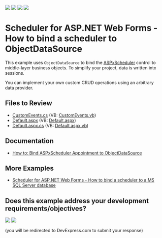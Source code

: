 <!-- default badges list -->
![](https://img.shields.io/endpoint?url=https://codecentral.devexpress.com/api/v1/VersionRange/128545797/13.1.5%2B)
[![](https://img.shields.io/badge/Open_in_DevExpress_Support_Center-FF7200?style=flat-square&logo=DevExpress&logoColor=white)](https://supportcenter.devexpress.com/ticket/details/E436)
[![](https://img.shields.io/badge/📖_How_to_use_DevExpress_Examples-e9f6fc?style=flat-square)](https://docs.devexpress.com/GeneralInformation/403183)
[![](https://img.shields.io/badge/💬_Leave_Feedback-feecdd?style=flat-square)](#does-this-example-address-your-development-requirementsobjectives)
<!-- default badges end -->

# Scheduler for ASP.NET Web Forms - How to bind a scheduler to ObjectDataSource

This example uses `ObjectDataSource` to bind the [ASPxScheduler](https://docs.devexpress.com/AspNet/DevExpress.Web.ASPxScheduler.ASPxScheduler) control to middle-layer business objects. To simplify your project, data is written into sessions.

You can implement your own custom CRUD operations using an arbitrary data provider.

## Files to Review

* [CustomEvents.cs](./CS/WebSite/App_Code/CustomEvents.cs) (VB: [CustomEvents.vb](./VB/WebSite/App_Code/CustomEvents.vb))
* [Default.aspx](./CS/WebSite/Default.aspx) (VB: [Default.aspx](./VB/WebSite/Default.aspx))
* [Default.aspx.cs](./CS/WebSite/Default.aspx.cs) (VB: [Default.aspx.vb](./VB/WebSite/Default.aspx.vb))

## Documentation

* [How to: Bind ASPxScheduler Appointment to ObjectDataSource](https://docs.devexpress.com/AspNet/15675/components/scheduler/examples/data-binding/how-to-bind-aspxscheduler-appointment-to-objectdatasource)
  
## More Examples

* [Scheduler for ASP.NET Web Forms - How to bind a scheduler to a MS SQL Server database](https://github.com/DevExpress-Examples/asp-net-web-forms-scheduler-bind-to-sql)
<!-- feedback -->
## Does this example address your development requirements/objectives?

[<img src="https://www.devexpress.com/support/examples/i/yes-button.svg"/>](https://www.devexpress.com/support/examples/survey.xml?utm_source=github&utm_campaign=asp-net-web-forms-scheduler-bind-to-objectdatasource&~~~was_helpful=yes) [<img src="https://www.devexpress.com/support/examples/i/no-button.svg"/>](https://www.devexpress.com/support/examples/survey.xml?utm_source=github&utm_campaign=asp-net-web-forms-scheduler-bind-to-objectdatasource&~~~was_helpful=no)

(you will be redirected to DevExpress.com to submit your response)
<!-- feedback end -->
